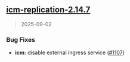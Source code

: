 
<a name="icm-replication-2.14.7"></a>
## [icm-replication-2.14.7](https://github.com/intershop/helm-charts/compare/icm-replication-2.14.6...icm-replication-2.14.7)

> 2025-09-02

### Bug Fixes

* **icm:** disable external ingress service ([#1107](https://github.com/intershop/helm-charts/issues/1107))

